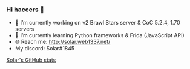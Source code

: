 ### Hi haccers 👋

- 🔭 I’m currently working on v2 Brawl Stars server & CoC 5.2.4, 1.70 servers
- 🌱 I’m currently learning Python frameworks & Frida (JavaScript API)
- 🌐 Reach me: http://solar.web1337.net/
- My discord: Solar#1845

[Solar's GitHub stats](https://github-readme-stats.vercel.app/api?username=Solaree&theme=rose_pine&show_icons=true)
